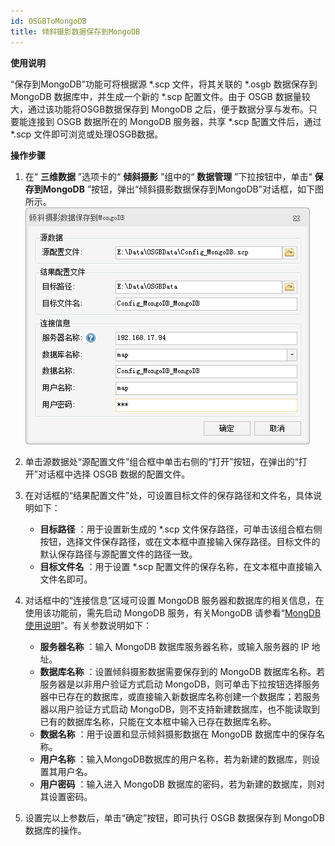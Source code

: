 ```yaml
---
id: OSGBToMongoDB
title: 倾斜摄影数据保存到MongoDB
---
```

**使用说明**

“保存到MongoDB”功能可将根据源 *.scp 文件，将其关联的 *.osgb 数据保存到 MongoDB 数据库中，并生成一个新的 *.scp
配置文件。由于 OSGB 数据量较大，通过该功能将OSGB数据保存到 MongoDB 之后，便于数据分享与发布。只要能连接到 OSGB 数据所在的
MongoDB 服务器，共享 *.scp 配置文件后，通过 *.scp 文件即可浏览或处理OSGB数据。

**操作步骤**

  1. 在“ **三维数据** ”选项卡的“ **倾斜摄影** ”组中的“ **数据管理** ”下拉按钮中，单击“ **保存到MongoDB** ”按钮，弹出“倾斜摄影数据保存到MongoDB”对话框，如下图所示。  
![图：“倾斜摄影数据保存到MongoDB”对话框](../img/OsgbToMongoDB.png)    
 
  2. 单击源数据处“源配置文件”组合框中单击右侧的“打开”按钮，在弹出的“打开”对话框中选择 OSGB 数据的配置文件。
  3. 在对话框的“结果配置文件”处，可设置目标文件的保存路径和文件名，具体说明如下： 
       * **目标路径** ：用于设置新生成的 *.scp 文件保存路径，可单击该组合框右侧按钮，选择文件保存路径，或在文本框中直接输入保存路径。目标文件的默认保存路径与源配置文件的路径一致。
       * **目标文件名** ：用于设置 *.scp 配置文件的保存名称，在文本框中直接输入文件名即可。
  4. 对话框中的“连接信息”区域可设置 MongoDB 服务器和数据库的相关信息，在使用该功能前，需先启动 MongoDB 服务，有关MongoDB 请参看“[MongDB 使用说明](../../../TechDocument/MongoDBDatabaseGuide  )”。有关参数说明如下： 
       * **服务器名称** ：输入 MongoDB 数据库服务器名称，或输入服务器的 IP 地址。
       * **数据库名称** ：设置倾斜摄影数据需要保存到的 MongoDB 数据库名称。若服务器是以非用户验证方式启动 MongoDB，则可单击下拉按钮选择服务器中已存在的数据库，或直接输入新数据库名称创建一个数据库；若服务器以用户验证方式启动 MongoDB，则不支持新建数据库，也不能读取到已有的数据库名称，只能在文本框中输入已存在数据库名称。
       * **数据名称** ：用于设置和显示倾斜摄影数据在 MongoDB 数据库中的保存名称。
       * **用户名称** ：输入MongoDB数据库的用户名称，若为新建的数据库，则设置其用户名。
       * **用户密码** ：输入进入 MongoDB 数据库的密码，若为新建的数据库，则对其设置密码。
  5. 设置完以上参数后，单击“确定”按钮，即可执行 OSGB 数据保存到 MongoDB 数据库的操作。

 

